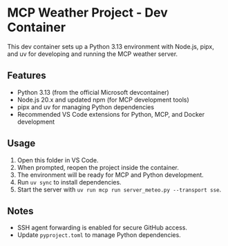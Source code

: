 # MCP Weather Project - Dev Container

This dev container sets up a Python 3.13 environment with Node.js, pipx, and uv for developing and running the MCP weather server.

## Features
- Python 3.13 (from the official Microsoft devcontainer)
- Node.js 20.x and updated npm (for MCP development tools)
- pipx and uv for managing Python dependencies
- Recommended VS Code extensions for Python, MCP, and Docker development

## Usage
1. Open this folder in VS Code.
2. When prompted, reopen the project inside the container.
3. The environment will be ready for MCP and Python development.
4. Run `uv sync` to install dependencies.
5. Start the server with `uv run mcp run server_meteo.py --transport sse`.

## Notes
- SSH agent forwarding is enabled for secure GitHub access.
- Update `pyproject.toml` to manage Python dependencies.